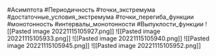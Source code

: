 #Асимптота
#Периодичность
#точки_экстремума
#достаточные_условия_экстремума
#точки_перегиба_функции
#монотонность
#интервалы_монотонности
#Выпуклости_функции
![[Pasted image 20221115105927.png]]
![[Pasted image 20221115105933.png]]
![[Pasted image 20221115105940.png]]
![[Pasted image 20221115105945.png]]
![[Pasted image 20221115105952.png]]
